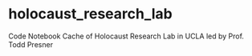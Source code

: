 # holocaust_research_lab
Code Notebook Cache of Holocaust Research Lab in UCLA led by Prof. Todd Presner
